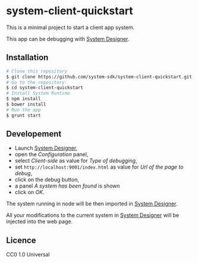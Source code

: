 # system-client-quickstart

This is a minimal project to start a client app system.

This app can be debugging with [System Designer](https://system-designer.github.io).

## Installation

```sh
# Clone this repository
$ git clone https://github.com/system-sdk/system-client-quickstart.git
# Go to the repository
$ cd system-client-quickstart
# Install System Runtime
$ npm install
$ bower install
# Run the app
$ grunt start
```

## Developement

* Launch [System Designer](https://system-designer.github.io),
* open the *Configuration* panel,
* select *Client-side* as value for *Type of debugging*,
* set `http://localhost:9001/index.html` as value for *Url of the page to debug*,
* click on the debug button,
* a panel *A system has been found* is shown
* click on *OK*.

The system running in node will be then imported in [System Designer](https://system-designer.github.io).

All your modifications to the current system in [System Designer](https://system-designer.github.io) will be injected into the web page. 

## Licence

CC0 1.0 Universal